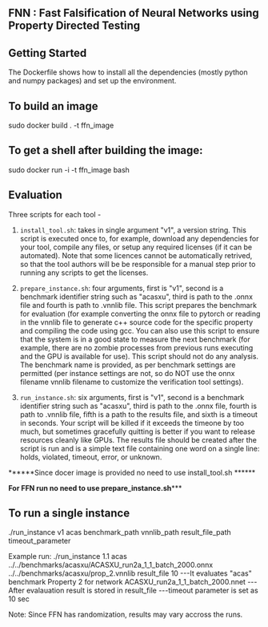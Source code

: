 FNN : Fast Falsification of Neural Networks using Property Directed Testing
----------------------------------------------------------------------------

Getting Started
-------------------------

The Dockerfile shows how to install all the dependencies (mostly python and numpy packages) and set up the environment. 

To build an image
-----------------
sudo docker build . -t ffn_image 

To get a shell after building the image:
-------------------------------------------
sudo docker run -i -t ffn_image bash

Evaluation
---------------

Three scripts for each tool -

1. `install_tool.sh`: takes in single argument "v1", a version string. This script is executed once to, for example, download any dependencies for your tool, compile any files, or setup any required licenses (if it can be automated). Note that some licences cannot be automatically retrived, so that the tool authors will be be responsible for a manual step prior to running any scripts to get the licenses.

2. `prepare_instance.sh`: four arguments, first is "v1", second is a benchmark identifier string such as "acasxu", third is path to the .onnx file and fourth is path to .vnnlib file. This script prepares the benchmark for evaluation (for example converting the onnx file to pytorch or reading in the vnnlib file to generate c++ source code for the specific property and compiling the code using gcc. You can also use this script to ensure that the system is in a good state to measure the next benchmark (for example, there are no zombie processes from previous runs executing and the GPU is available for use). This script should not do any analysis. The benchmark name is provided, as per benchmark settings are permitted (per instance settings are not, so do NOT use the onnx filename vnnlib filename to customize the verification tool settings).

3. `run_instance.sh`: six arguments, first is "v1", second is a benchmark identifier string such as "acasxu", third is path to the .onnx file, fourth is path to .vnnlib file, fifth is a path to the results file, and sixth is a timeout in seconds. Your script will be killed if it exceeds the timeone by too much, but sometimes gracefully quitting is better if you want to release resources cleanly like GPUs. The results file should be created after the script is run and is a simple text file containing one word on a single line: holds, violated, timeout, error, or unknown.


******Since docer image is provided no need to use install_tool.sh ******

******For FFN run no need to use prepare_instance.sh*********

To run a single instance
------------------------------
./run_instance v1 acas benchmark_path vnnlib_path result_file_path timeout_parameter

Example run:
./run_instance 1.1 acas ../../benchmarks/acasxu/ACASXU_run2a_1_1_batch_2000.onnx ../../benchmarks/acasxu/prop_2.vnnlib result_file 10
 ---It evaluates "acas" benchmark Property 2 for network ACASXU_run2a_1_1_batch_2000.nnet
 ---After evalauation result is stored in result_file
 ---timeout parameter is set as 10 sec


Note: Since FFN has randomization, results may vary accross the runs.

